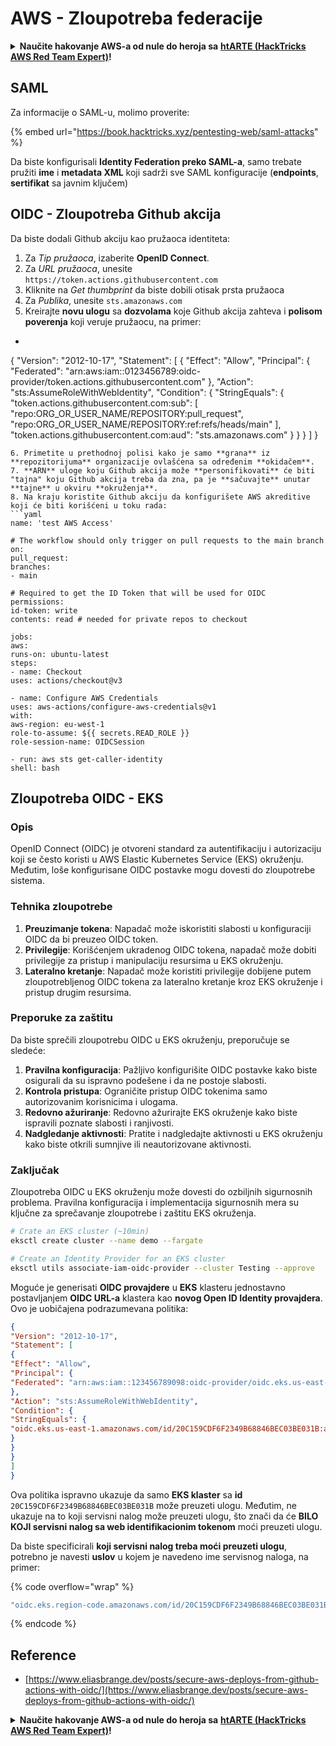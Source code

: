 # AWS - Zloupotreba federacije

<details>

<summary><strong>Naučite hakovanje AWS-a od nule do heroja sa</strong> <a href="https://training.hacktricks.xyz/courses/arte"><strong>htARTE (HackTricks AWS Red Team Expert)</strong></a><strong>!</strong></summary>

Drugi načini podrške HackTricks-u:

* Ako želite da vidite **vašu kompaniju reklamiranu na HackTricks-u** ili **preuzmete HackTricks u PDF formatu** proverite [**PLANOVE ZA PRETPLATU**](https://github.com/sponsors/carlospolop)!
* Nabavite [**zvanični PEASS & HackTricks swag**](https://peass.creator-spring.com)
* Otkrijte [**The PEASS Family**](https://opensea.io/collection/the-peass-family), našu kolekciju ekskluzivnih [**NFT-ova**](https://opensea.io/collection/the-peass-family)
* **Pridružite se** 💬 [**Discord grupi**](https://discord.gg/hRep4RUj7f) ili [**telegram grupi**](https://t.me/peass) ili nas **pratite** na **Twitter-u** 🐦 [**@hacktricks_live**](https://twitter.com/hacktricks_live)**.**
* **Podelite svoje hakovanje trikove slanjem PR-ova na** [**HackTricks**](https://github.com/carlospolop/hacktricks) i [**HackTricks Cloud**](https://github.com/carlospolop/hacktricks-cloud) github repozitorijume.

</details>

## SAML

Za informacije o SAML-u, molimo proverite:

{% embed url="https://book.hacktricks.xyz/pentesting-web/saml-attacks" %}

Da biste konfigurisali **Identity Federation preko SAML-a**, samo trebate pružiti **ime** i **metadata XML** koji sadrži sve SAML konfiguracije (**endpoints**, **sertifikat** sa javnim ključem)

## OIDC - Zloupotreba Github akcija

Da biste dodali Github akciju kao pružaoca identiteta:

1. Za _Tip pružaoca_, izaberite **OpenID Connect**.
2. Za _URL pružaoca_, unesite `https://token.actions.githubusercontent.com`
3. Kliknite na _Get thumbprint_ da biste dobili otisak prsta pružaoca
4. Za _Publika_, unesite `sts.amazonaws.com`
5. Kreirajte **novu ulogu** sa **dozvolama** koje Github akcija zahteva i **polisom poverenja** koji veruje pružaocu, na primer:
* ```json
{
"Version": "2012-10-17",
"Statement": [
{
"Effect": "Allow",
"Principal": {
"Federated": "arn:aws:iam::0123456789:oidc-provider/token.actions.githubusercontent.com"
},
"Action": "sts:AssumeRoleWithWebIdentity",
"Condition": {
"StringEquals": {
"token.actions.githubusercontent.com:sub": [
"repo:ORG_OR_USER_NAME/REPOSITORY:pull_request",
"repo:ORG_OR_USER_NAME/REPOSITORY:ref:refs/heads/main"
],
"token.actions.githubusercontent.com:aud": "sts.amazonaws.com"
}
}
}
]
}
```
6. Primetite u prethodnoj polisi kako je samo **grana** iz **repozitorijuma** organizacije ovlašćena sa određenim **okidačem**.
7. **ARN** uloge koju Github akcija može **personifikovati** će biti "tajna" koju Github akcija treba da zna, pa je **sačuvajte** unutar **tajne** u okviru **okruženja**.
8. Na kraju koristite Github akciju da konfigurišete AWS akreditive koji će biti korišćeni u toku rada:
```yaml
name: 'test AWS Access'

# The workflow should only trigger on pull requests to the main branch
on:
pull_request:
branches:
- main

# Required to get the ID Token that will be used for OIDC
permissions:
id-token: write
contents: read # needed for private repos to checkout

jobs:
aws:
runs-on: ubuntu-latest
steps:
- name: Checkout
uses: actions/checkout@v3

- name: Configure AWS Credentials
uses: aws-actions/configure-aws-credentials@v1
with:
aws-region: eu-west-1
role-to-assume: ${{ secrets.READ_ROLE }}
role-session-name: OIDCSession

- run: aws sts get-caller-identity
shell: bash
```
## Zloupotreba OIDC - EKS

### Opis

OpenID Connect (OIDC) je otvoreni standard za autentifikaciju i autorizaciju koji se često koristi u AWS Elastic Kubernetes Service (EKS) okruženju. Međutim, loše konfigurisane OIDC postavke mogu dovesti do zloupotrebe sistema.

### Tehnika zloupotrebe

1. **Preuzimanje tokena**: Napadač može iskoristiti slabosti u konfiguraciji OIDC da bi preuzeo OIDC token.
2. **Privilegije**: Korišćenjem ukradenog OIDC tokena, napadač može dobiti privilegije za pristup i manipulaciju resursima u EKS okruženju.
3. **Lateralno kretanje**: Napadač može koristiti privilegije dobijene putem zloupotrebljenog OIDC tokena za lateralno kretanje kroz EKS okruženje i pristup drugim resursima.

### Preporuke za zaštitu

Da biste sprečili zloupotrebu OIDC u EKS okruženju, preporučuje se sledeće:

1. **Pravilna konfiguracija**: Pažljivo konfigurišite OIDC postavke kako biste osigurali da su ispravno podešene i da ne postoje slabosti.
2. **Kontrola pristupa**: Ograničite pristup OIDC tokenima samo autorizovanim korisnicima i ulogama.
3. **Redovno ažuriranje**: Redovno ažurirajte EKS okruženje kako biste ispravili poznate slabosti i ranjivosti.
4. **Nadgledanje aktivnosti**: Pratite i nadgledajte aktivnosti u EKS okruženju kako biste otkrili sumnjive ili neautorizovane aktivnosti.

### Zaključak

Zloupotreba OIDC u EKS okruženju može dovesti do ozbiljnih sigurnosnih problema. Pravilna konfiguracija i implementacija sigurnosnih mera su ključne za sprečavanje zloupotrebe i zaštitu EKS okruženja.
```bash
# Crate an EKS cluster (~10min)
eksctl create cluster --name demo --fargate
```

```bash
# Create an Identity Provider for an EKS cluster
eksctl utils associate-iam-oidc-provider --cluster Testing --approve
```
Moguće je generisati **OIDC provajdere** u **EKS** klasteru jednostavno postavljanjem **OIDC URL-a** klastera kao **novog Open ID Identity provajdera**. Ovo je uobičajena podrazumevana politika:
```json
{
"Version": "2012-10-17",
"Statement": [
{
"Effect": "Allow",
"Principal": {
"Federated": "arn:aws:iam::123456789098:oidc-provider/oidc.eks.us-east-1.amazonaws.com/id/20C159CDF6F2349B68846BEC03BE031B"
},
"Action": "sts:AssumeRoleWithWebIdentity",
"Condition": {
"StringEquals": {
"oidc.eks.us-east-1.amazonaws.com/id/20C159CDF6F2349B68846BEC03BE031B:aud": "sts.amazonaws.com"
}
}
}
]
}
```
Ova politika ispravno ukazuje da samo **EKS klaster** sa **id** `20C159CDF6F2349B68846BEC03BE031B` može preuzeti ulogu. Međutim, ne ukazuje na to koji servisni nalog može preuzeti ulogu, što znači da će **BILO KOJI servisni nalog sa web identifikacionim tokenom** moći preuzeti ulogu.

Da biste specificirali **koji servisni nalog treba moći preuzeti ulogu**, potrebno je navesti **uslov** u kojem je navedeno ime servisnog naloga, na primer:&#x20;

{% code overflow="wrap" %}
```bash
"oidc.eks.region-code.amazonaws.com/id/20C159CDF6F2349B68846BEC03BE031B:sub": "system:serviceaccount:default:my-service-account",
```
{% endcode %}

## Reference

* [https://www.eliasbrange.dev/posts/secure-aws-deploys-from-github-actions-with-oidc/](https://www.eliasbrange.dev/posts/secure-aws-deploys-from-github-actions-with-oidc/)

<details>

<summary><strong>Naučite hakovanje AWS-a od nule do heroja sa</strong> <a href="https://training.hacktricks.xyz/courses/arte"><strong>htARTE (HackTricks AWS Red Team Expert)</strong></a><strong>!</strong></summary>

Drugi načini podrške HackTricks-u:

* Ako želite da vidite **vašu kompaniju oglašenu na HackTricks-u** ili **preuzmete HackTricks u PDF formatu** proverite [**SUBSCRIPTION PLANS**](https://github.com/sponsors/carlospolop)!
* Nabavite [**zvanični PEASS & HackTricks swag**](https://peass.creator-spring.com)
* Otkrijte [**The PEASS Family**](https://opensea.io/collection/the-peass-family), našu kolekciju ekskluzivnih [**NFT-ova**](https://opensea.io/collection/the-peass-family)
* **Pridružite se** 💬 [**Discord grupi**](https://discord.gg/hRep4RUj7f) ili [**telegram grupi**](https://t.me/peass) ili nas **pratite** na **Twitter-u** 🐦 [**@hacktricks_live**](https://twitter.com/hacktricks_live)**.**
* **Podelite svoje hakovanje trikove slanjem PR-ova na** [**HackTricks**](https://github.com/carlospolop/hacktricks) i [**HackTricks Cloud**](https://github.com/carlospolop/hacktricks-cloud) github repozitorijume.

</details>
